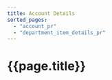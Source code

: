 ```yaml
---
title: Account Details
sorted_pages:
  - "account_pr"
  - "department_item_details_pr"
---
```

# {{page.title}}
